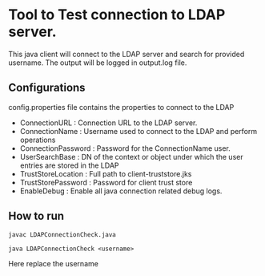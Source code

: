 # Tool to Test connection to LDAP server.
This java client will connect to the LDAP server and search for provided username.
The output will be logged in output.log file.

## Configurations

config.properties file contains the properties to connect to the LDAP
* ConnectionURL : Connection URL to the LDAP server.
* ConnectionName : Username used to connect to the LDAP and perform operations
* ConnectionPassword : Password for the ConnectionName user.
* UserSearchBase : DN of the context or object under which the user entries are stored in the LDAP
* TrustStoreLocation : Full path to client-truststore.jks
* TrustStorePassword : Password for client trust store
* EnableDebug : Enable all java connection related debug logs.

## How to run


```javac LDAPConnectionCheck.java ```

```java LDAPConnectionCheck <username>```

Here replace the username
